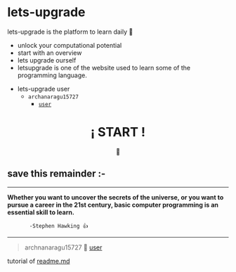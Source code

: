 # lets-upgrade  
 lets-upgrade is the platform to learn daily :book:
* unlock your computational potential
* start with an overview
* lets upgrade ourself
*  letsupgrade is one of the website used to learn some of the programming language. 
- lets-upgrade user 
  - `archanaragu15727`
    - [`user`](https://letsupgrade.in/user/archanaragu15727)
  


<div align="center">
	<h1>¡ START !</h1>
	<p>📑</p>


</div>

## save this remainder :-
---


 **Whether you want to uncover the secrets of the universe, or you want to pursue a career in the 21st century, basic computer programming is an essential skill to learn.**
 
           -Stephen Hawking 👍
  ---

  
> archnanaragu15727 🥀 [user](https://letsupgrade.in/user/archanaragu15727)
 
  tutorial of [readme.md](https://github.com/Archana-Ragu/basic-read-md)
